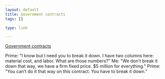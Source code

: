 ```yaml
--- 
layout: default
title: Government contracts
tags: []

type: link

---
```

<a href="http://nukemanbill.blogspot.com/2008/06/government-whore.html">Government contracts</a>

Prime: "I know but I need you to break it down. I have two columns here: material cost, and labor. What are those numbers?"
Me: "We don't break it down that way, we have a firm fixed price. $5 million for everything."
Prime: "You can't do it that way on this contract. You have to break it down."
